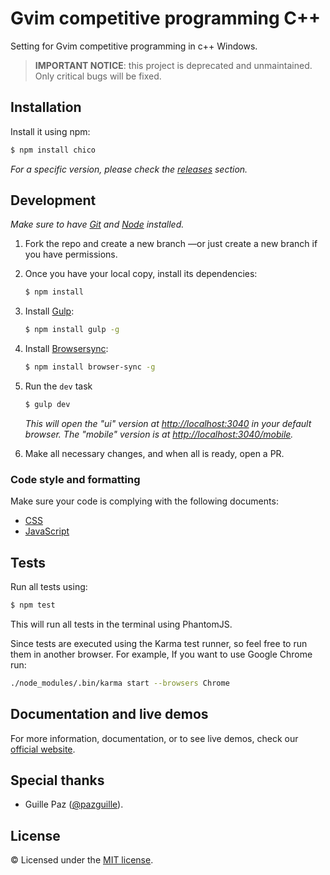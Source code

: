 # Gvim competitive programming C++

Setting for Gvim competitive programming in c++ Windows.

> **IMPORTANT NOTICE**: this project is deprecated and unmaintained.
> Only critical bugs will be fixed.

## Installation

Install it using npm:

```sh
$ npm install chico
```

*For a specific version, please check the
[releases](https://github.com/mercadolibre/chico/releases) section.*

## Development

*Make sure to have [Git](http://git-scm.com/) and
[Node](http://nodejs.org/) installed.*

1. Fork the repo and create a new branch —or just create a new branch if you
    have permissions.

2. Once you have your local copy, install its dependencies:

    ```sh
    $ npm install
    ```

3. Install [Gulp](https://gulpjs.com/):

    ```sh
    $ npm install gulp -g
    ```

4. Install [Browsersync](https://www.browsersync.io/):

    ```sh
    $ npm install browser-sync -g
    ```

5. Run the `dev` task

    ```sh
    $ gulp dev
    ```

    *This will open the "ui" version at
    [http://localhost:3040](http://localhost:3040/) in your default browser.
    The "mobile" version is at
    [http://localhost:3040/mobile](http://localhost:3040/mobile).*

6. Make all necessary changes, and when all is ready, open a PR.

### Code style and formatting

Make sure your code is complying with the following documents:

- [CSS](https://github.com/mercadolibre/css-style-guide)
- [JavaScript](https://github.com/mercadolibre/javascript-style-guide)

## Tests

Run all tests using:

```sh
$ npm test
```

This will run all tests in the terminal using PhantomJS.

Since tests are executed using the Karma test runner, so feel free to run
them in another browser. For example, If you want to use Google Chrome run:

```sh
./node_modules/.bin/karma start --browsers Chrome
```

## Documentation and live demos

For more information, documentation, or to see live demos, check our
[official website](http://chico.mercadolibre.com/).

## Special thanks

- Guille Paz ([@pazguille](https://twitter.com/pazguille)).

## License

© Licensed under the [MIT license](LICENSE.txt).
